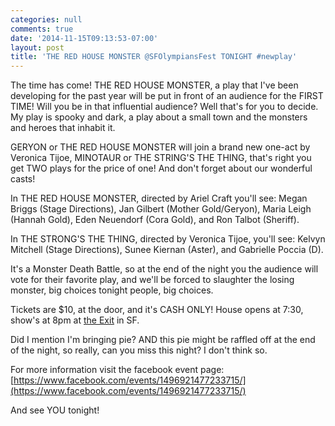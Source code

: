 ```yaml
---
categories: null
comments: true
date: '2014-11-15T09:13:53-07:00'
layout: post
title: 'THE RED HOUSE MONSTER @SFOlympiansFest TONIGHT #newplay'
---
```


The time has come! THE RED HOUSE MONSTER, a play that I've been developing for the past year will be put in front of an audience for the FIRST TIME! Will you be in that influential audience? Well that's for you to decide. My play is spooky and dark, a play about a small town and the monsters and heroes that inhabit it.

GERYON or THE RED HOUSE MONSTER will join a brand new one-act by Veronica Tijoe, MINOTAUR or THE STRING'S THE THING, that's right you get TWO plays for the price of one! And don't forget about our wonderful casts!

In THE RED HOUSE MONSTER, directed by Ariel Craft you'll see: Megan Briggs (Stage Directions), Jan Gilbert (Mother Gold/Geryon), Maria Leigh (Hannah Gold), Eden Neuendorf (Cora Gold), and Ron Talbot (Sheriff).

In THE STRONG'S THE THING, directed by Veronica Tijoe, you'll see: Kelvyn Mitchell (Stage Directions), Sunee Kiernan (Aster), and Gabrielle Poccia (D).

It's a Monster Death Battle, so at the end of the night you the audience will vote for their favorite play, and we'll be forced to slaughter the losing monster, big choices tonight people, big choices. 

Tickets are $10, at the door, and it's CASH ONLY! House opens at 7:30, show's at 8pm at [the Exit](https://www.google.com/maps/place/Exit+Theatre/@37.784382,-122.410236,15z/data=!4m2!3m1!1s0x0:0xff033a4836b97ed8?sa=X&ei=Cn1nVLnwGqKIigK2-oCoBg&ved=0CKYBEPwSMBE) in SF. 

Did I mention I'm bringing pie? AND this pie might be raffled off at the end of the night, so really, can you miss this night? I don't think so.

For more information visit the facebook event page: [https://www.facebook.com/events/1496921477233715/](https://www.facebook.com/events/1496921477233715/)

And see YOU tonight!